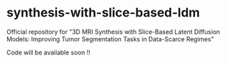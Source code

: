 # synthesis-with-slice-based-ldm
Official repository for "3D MRI Synthesis with Slice-Based Latent Diffusion Models: Improving Tumor Segmentation Tasks in Data-Scarce Regimes"

Code will be available soon !!
